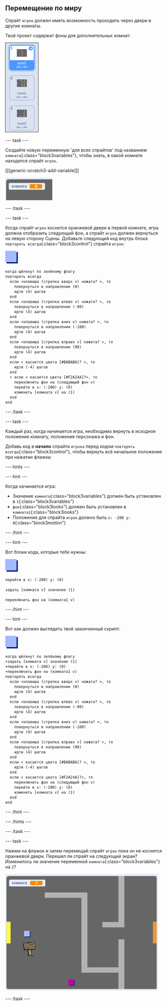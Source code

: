 ## Перемещение по миру

Спрайт `игрок` должен иметь возможность проходить через двери в другие комнаты.

Твой проект содержит фоны для дополнительных комнат:

![снимок экрана](images/world-backdrops.png)

--- task ---

Создайте новую переменную 'для всех спрайтов' под названием `комната`{:class="block3variables"}, чтобы знать, в какой комнате находится спрайт `игрок`.

[[[generic-scratch3-add-variable]]]

![снимок экрана](images/world-room.png)

--- /task ---

--- task ---

Когда спрайт `игрок` коснется оранжевой двери в первой комнате, игра должна отобразить следующий фон, а спрайт `игрок` должен вернуться на левую сторону Сцены. Добавьте следующий код внутрь блока `повторять всегда`{:class="block3control"} спрайта `игрок`:

![игрок](images/player.png)

```blocks3
когда щёлкнут по зелёному флагу
повторять всегда 
  если <клавиша (стрелка вверх v) нажата? >, то 
    повернуться в направлении (0)
    идти (4) шагов
  end
  если <клавиша (стрелка влево v) нажата? >, то 
    повернуться в направлении (-90)
    идти (4) шагов
  end
  если <клавиша (стрелка вниз v) нажата? >, то 
    повернуться в направлении (-180)
    идти (4) шагов
  end
  если <клавиша [стрелка вправо v] нажата? >, то 
    повернуться в направлении (90)
    идти (4) шагов
  end
  если < касается цвета [#BABABA]? >, то 
    идти (-4) шагов
  end
  + если < касается цвета [#F2A24A]?>, то 
    переключить фон на (следующий фон v)
    перейти в x: (-200) y: (0)
    изменить [комната v] на (1)
  end
end
```

--- /task ---

--- task ---

Каждый раз, когда начинается игра, необходимо вернуть в исходное положение комнату, положение персонажа и фон.

Добавь код в **начало** спрайта `игрока` перед кодом `повторять всегда`{:class="block3control"}, чтобы вернуть всё начальное положение при нажатии флажка:

--- hints ---


--- hint ---

Когда начинается игра:

+ Значение `комната`{:class="block3variables"} должен быть установлен в `1`{:class="block3variables"}
+ `фон`{:class="block3looks"} должен быть установлен в `комната1`{:class="block3looks"}
+ Положение для спрайта `игрок` должно быть `x: -200 y: 0`{:class="block3motion"}

--- /hint ---

--- hint ---

Вот блоки кода, которые тебе нужны:

![игрок](images/player.png)

```blocks3
перейти в x: (-200) y: (0)

задать [комната v] значение (1)

переключить фон на (комната1 v)
```

--- /hint ---

--- hint ---

Вот как должен выглядеть твой законченный скрипт:

![игрок](images/player.png)

```blocks3
когда щёлкнут по зелёному флагу
+задать [комната v] значение (1)
+перейти в x: (-200) y: (0)
+переключить фон на (комната1 v)
повторять всегда 
  если <клавиша (стрелка вверх v) нажата? >, то 
    повернуться в направлении (0)
    идти (4) шагов
  end
  если <клавиша (стрелка влево v) нажата? >, то 
    повернуться в направлении (-90)
    идти (4) шагов
  end
  если <клавиша (стрелка вниз v) нажата? >, то 
    повернуться в направлении (-180)
    идти (4) шагов
  end
  если <клавиша [стрелка вправо v] нажата? >, то 
    повернуться в направлении (90)
    идти (4) шагов
  end
  если < касается цвета [#BABABA]? >, то 
    идти (-4) шагов
  end
  если < касается цвета [#F2A24A]?>, то 
    переключить фон на (следующий фон v)
    перейти в x: (-200) y: (0)
    изменить [комната v] на (1)
  end
end
```

--- /hint ---

--- /hints ---

--- /task ---

--- task ---

Нажми на флажок и затем перемещай спрайт `игрок` пока он не коснется оранжевой двери. Перешел ли спрайт на следующий экран? Изменилось ли значение переменной `комната`{:class="block3variables"} на `2`?

![снимок экрана](images/world-room-test.png)

--- /task ---